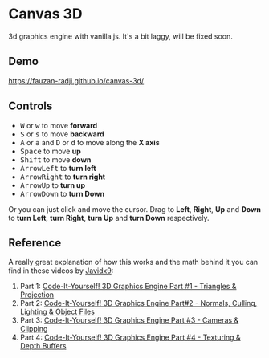# Canvas 3D

3d graphics engine with vanilla js. It's a bit laggy, will be fixed soon.

## Demo

https://fauzan-radji.github.io/canvas-3d/

## Controls

- <kbd>W</kbd> or <kbd>w</kbd> to move **forward**
- <kbd>S</kbd> or <kbd>s</kbd> to move **backward**
- <kbd>A</kbd> or <kbd>a</kbd> and <kbd>D</kbd> or <kbd>d</kbd> to move along the **X axis**
- <kbd>Space</kbd> to move **up**
- <kbd>Shift</kbd> to move **down**
- <kbd>ArrowLeft</kbd> to **turn left**
- <kbd>ArrowRight</kbd> to **turn right**
- <kbd>ArrowUp</kbd> to **turn up**
- <kbd>ArrowDown</kbd> to **turn Down**

Or you can just click and move the cursor. Drag to **Left**, **Right**, **Up** and **Down** to **turn Left**, **turn Right**, **turn Up** and **turn Down** respectively.

## Reference

A really great explanation of how this works and the math behind it you can find in these videos by [Javidx9](https://github.com/OneLoneCoder):

1. Part 1: [Code-It-Yourself! 3D Graphics Engine Part #1 - Triangles & Projection](https://youtu.be/ih20l3pJoeU)
2. Part 2: [Code-It-Yourself! 3D Graphics Engine Part#2 - Normals, Culling, Lighting & Object Files](https://youtu.be/XgMWc6LumG4)
3. Part 3: [Code-It-Yourself! 3D Graphics Engine Part #3 - Cameras & Clipping](https://youtu.be/HXSuNxpCzdM)
4. Part 4: [Code-It-Yourself! 3D Graphics Engine Part #4 - Texturing & Depth Buffers](https://youtu.be/nBzCS-Y0FcY)
